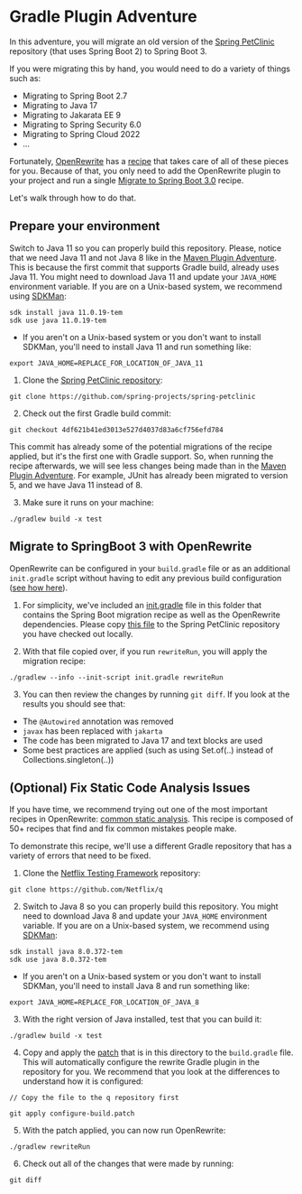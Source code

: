 # Gradle Plugin Adventure

In this adventure, you will migrate an old version of the
[Spring PetClinic](https://github.com/spring-projects/spring-petclinic/)
repository (that uses Spring Boot 2) to Spring Boot 3.

If you were migrating this by hand, you would need to do a variety of things
such as:

* Migrating to Spring Boot 2.7
* Migrating to Java 17
* Migrating to Jakarata EE 9
* Migrating to Spring Security 6.0
* Migrating to Spring Cloud 2022
* ... 

Fortunately, [OpenRewrite](https://docs.openrewrite.org/) has a
[recipe](https://docs.openrewrite.org/concepts-explanations/recipes) that takes
care of all of these pieces for you. Because of that, you only need to add the
OpenRewrite plugin to your project and run a single [Migrate to Spring Boot
3.0](https://docs.openrewrite.org/recipes/java/spring/boot3/upgradespringboot_3_0)
recipe.

Let's walk through how to do that.

## Prepare your environment

Switch to Java 11 so you can properly build this repository. Please, notice that we need Java 11 and not
Java 8 like in the [Maven Plugin Adventure](../maven-plugin-adventure). This is because the first commit that supports
Gradle build, already uses Java 11. You might need to download Java 11 and update your `JAVA_HOME` environment variable. If you are
on a Unix-based system, we recommend using [SDKMan](https://sdkman.io/):

```shell
sdk install java 11.0.19-tem 
sdk use java 11.0.19-tem 
```

  * If you aren't on a Unix-based system or you don't want to install SDKMan,
    you'll need to install Java 11 and run something like:

```shell
export JAVA_HOME=REPLACE_FOR_LOCATION_OF_JAVA_11
```

1. Clone the [Spring PetClinic repository](https://github.com/spring-projects/spring-petclinic):

```shell
git clone https://github.com/spring-projects/spring-petclinic
```

2. Check out the first Gradle build commit:

```shell
git checkout 4df621b41ed3013e527d4037d83a6cf756efd784
```
This commit has already some of the potential migrations of the recipe applied, but it's the first one with Gradle support. 
So, when running the recipe afterwards, we will see less changes being made than in the [Maven Plugin Adventure](../maven-plugin-adventure). 
For example, JUnit has already been migrated to version 5, and we have Java 11 instead of 8.

3. Make sure it runs on your machine:

```shell
./gradlew build -x test
```

## Migrate to SpringBoot 3 with OpenRewrite

OpenRewrite can be configured in your `build.gradle` file or as an additional
`init.gradle` script without having to edit any previous build configuration
([see how
here](https://docs.openrewrite.org/running-recipes/running-rewrite-on-a-gradle-project-without-modifying-the-build)). 

1. For simplicity, we've included an [init.gradle](./init.gradle) file in this
   folder that contains the Spring Boot migration recipe as well as the
   OpenRewrite dependencies. Please copy [this file](./init.gradle) to the
   Spring PetClinic repository you have checked out locally.

2. With that file copied over, if you run `rewriteRun`, you will apply the
   migration recipe:

```shell
./gradlew --info --init-script init.gradle rewriteRun
```

3. You can then review the changes by running `git diff`. If you look at the results you should see that:

  * The `@Autowired` annotation was removed
  * `javax` has been replaced with `jakarta`
  * The code has been migrated to Java 17 and text blocks are used
  * Some best practices are applied (such as using Set.of(..) instead of Collections.singleton(..))
   
## (Optional) Fix Static Code Analysis Issues

If you have time, we recommend trying out one of the most important recipes in
OpenRewrite: [common static
analysis](https://docs.openrewrite.org/recipes/java/cleanup/commonstaticanalysis).
This recipe is composed of 50+ recipes that find and fix common mistakes people
make.

To demonstrate this recipe, we'll use a different Gradle repository that has a
variety of errors that need to be fixed.

1. Clone the [Netflix Testing Framework](https://github.com/Netflix/q)
   repository:

```shell
git clone https://github.com/Netflix/q
```

2. Switch to Java 8 so you can properly build this repository. You might need to
   download Java 8 and update your `JAVA_HOME` environment variable. If you are
   on a Unix-based system, we recommend using [SDKMan](https://sdkman.io/):

```shell
sdk install java 8.0.372-tem
sdk use java 8.0.372-tem
```

  * If you aren't on a Unix-based system or you don't want to install SDKMan,
    you'll need to install Java 8 and run something like:

```shell
export JAVA_HOME=REPLACE_FOR_LOCATION_OF_JAVA_8
```

3. With the right version of Java installed, test that you can build it:

```shell
./gradlew build -x test
```

4. Copy and apply the [patch](./configure-build.patch) that is in this directory
   to the `build.gradle` file. This will automatically configure the rewrite
   Gradle plugin in the repository for you. We recommend that you look at the
   differences to understand how it is configured:

```shell
// Copy the file to the q repository first

git apply configure-build.patch
```

5. With the patch applied, you can now run OpenRewrite:

```shell
./gradlew rewriteRun
```

6. Check out all of the changes that were made by running: 

```shell
git diff
```
